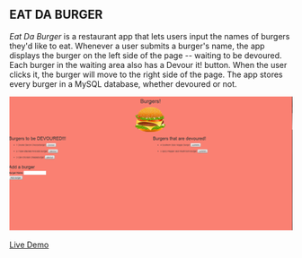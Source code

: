 ## EAT DA BURGER
*Eat Da Burger* is a restaurant app that lets users input the names of burgers they'd like to eat. Whenever a user submits a burger's name, the app displays the burger on the left side of the page -- waiting to be devoured. Each burger in the waiting area also has a Devour it! button. When the user clicks it, the burger will move to the right side of the page. The app stores every burger in a MySQL database, whether devoured or not.


![alt text](https://github.com/KiernanDurkin/Eat-Da-Burger/blob/master/Demo.png "Logo Title Text 1")


[Live Demo](https://stormy-river-22399.herokuapp.com/)
